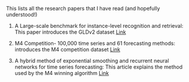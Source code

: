 
This lists all the research papers that I have read (and hopefully understood!)

1. A Large-scale benchmark for instance-level recognition and retrieval: This paper introduces the GLDv2 dataset [Link](https://www.kaggle.com/c/landmark-retrieval-2020/discussion/164769)

2. M4 Competition- 100,000 time series and 61 forecasting methods: introduces the M4 competition dataset [Link](https://medium.com/@aakashg80/m4-competition-100k-timeseries-61-forecasting-methods-31e3b0549a56)

3. A hybrid method of exponential smoothing and recurrent neural networks for time series forecasting: This article explains the method used by the M4 winning algorithm [Link](https://medium.com/@aakashg80/m4-competition-winner-using-es-with-rnns-for-time-series-forecasting-1c86058c26e5)

